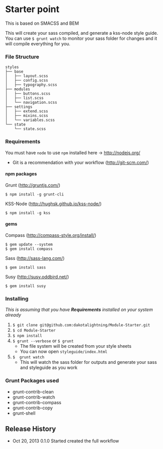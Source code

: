 # Starter point

This is based on SMACSS and BEM

This will create your sass compiled, and generate a kss-node style guide. You can use `$ grunt watch` to monitor your sass folder for changes and it will compile everything for you.

### File Structure

	styles
	├── base
	│   ├── layout.scss
	│   ├── config.scss
	│   ├── typography.scss
	├── modules
	│   ├── buttons.scss
	│   ├── list.scss
	│	└── navigation.scss
	├── settings
	│   ├── extend.scss
	│   ├── mixins.scss
	│	└── variables.scss
	└── state
	    └── state.scss

### Requirements

You must have `node` to use `npm` installed here -> http://nodejs.org/

- Git is a recommendation with your workflow (http://git-scm.com/)

#### npm packages

Grunt (http://gruntjs.com/)
    
    $ npm install -g grunt-cli

KSS-Node (http://hughsk.github.io/kss-node/)

    $ npm install -g kss

#### gems

Compass (http://compass-style.org/install/)

    $ gem update --system
    $ gem install compass

Sass (http://sass-lang.com/)

    $ gem install sass

Susy (http://susy.oddbird.net/)

    $ gem install susy
    

### Installing

*This is assuming that you have **Requirements** installed on your system already*

1. `$ git clone git@github.com:dakotalightning/Module-Starter.git`
2. `$ cd Module-Starter`
3. `$ npm install`
4. `$ grunt --verbose` or `$ grunt`
	- The file system will be created from your style sheets
    - You can now open `styleguide/index.html`
5. `$  grunt watch`
	- This will watch the sass folder for outputs and generate your sass and styleguide as you work

### Grunt Packages used

- grunt-contrib-clean
- grunt-contrib-watch
- grunt-contrib-compass
- grunt-contrib-copy
- grunt-shell

## Release History

- Oct 20, 2013		0.1.0 		Started created the full workflow